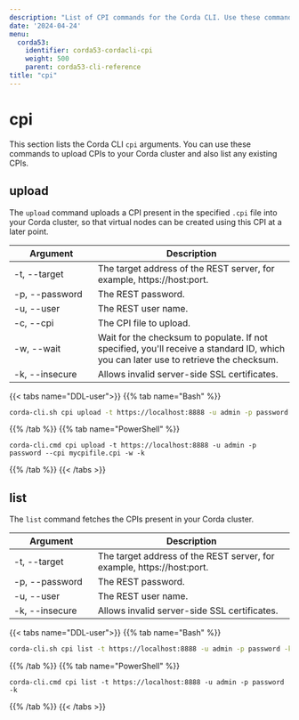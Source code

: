 ```yaml
---
description: "List of CPI commands for the Corda CLI. Use these commands to upload or fetch CPIs."
date: '2024-04-24'
menu:
  corda53:
    identifier: corda53-cordacli-cpi
    weight: 500
    parent: corda53-cli-reference
title: "cpi"
---
```

# cpi

This section lists the Corda CLI `cpi` arguments. You can use these commands to upload CPIs to your Corda cluster and also list any existing CPIs.

## upload

The `upload` command uploads a CPI present in the specified `.cpi` file into your Corda cluster, so that virtual nodes can be created using this CPI at a later point.

<style>
table th:first-of-type {
    width: 30%;
}
table th:nth-of-type(2) {
    width: 70%;
}
</style>

| Argument           | Description                                                            |
| ------------------ | ---------------------------------------------------------------------- |
| -t, \-\-target     | The target address of the REST server, for example, https://host:port. |
| -p, \-\-password   | The REST password.                                                         |
| -u, \-\-user       | The REST user name.                                                        |
| -c, \-\-cpi        | The CPI file to upload.                                                |
| -w, \-\-wait       | Wait for the checksum to populate. If not specified, you'll receive a standard ID, which you can later use to retrieve the checksum.  |
| -k, \-\-insecure   | Allows invalid server-side SSL certificates.                        |

{{< tabs name="DDL-user">}}
{{% tab name="Bash" %}}
```sh
corda-cli.sh cpi upload -t https://localhost:8888 -u admin -p password --cpi mycpifile.cpi -w -k
```
{{% /tab %}}
{{% tab name="PowerShell" %}}
```shell
corda-cli.cmd cpi upload -t https://localhost:8888 -u admin -p password --cpi mycpifile.cpi -w -k
```
{{% /tab %}}
{{< /tabs >}}

## list

The `list` command fetches the CPIs present in your Corda cluster.

<style>
table th:first-of-type {
    width: 30%;
}
table th:nth-of-type(2) {
    width: 70%;
}
</style>

| Argument           | Description                                                            |
| ------------------ | ---------------------------------------------------------------------- |
| -t, \-\-target     | The target address of the REST server, for example, https://host:port. |
| -p, \-\-password   | The REST password.                                                         |
| -u, \-\-user       | The REST user name.                                                        |
| -k, \-\-insecure   | Allows invalid server-side SSL certificates.                        |

{{< tabs name="DDL-user">}}
{{% tab name="Bash" %}}
```sh
corda-cli.sh cpi list -t https://localhost:8888 -u admin -p password -k
```
{{% /tab %}}
{{% tab name="PowerShell" %}}
```shell
corda-cli.cmd cpi list -t https://localhost:8888 -u admin -p password -k
```
{{% /tab %}}
{{< /tabs >}}
